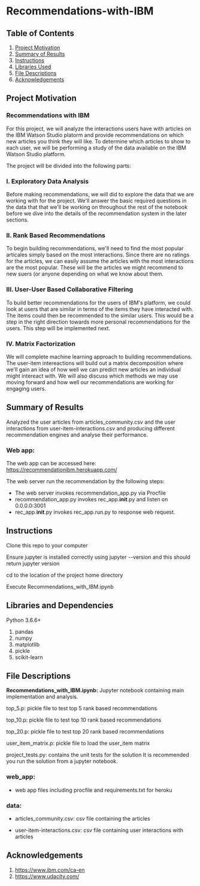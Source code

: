 # Recommendations-with-IBM

## Table of Contents
1. [Project Motivation](#motivation)
2. [Summary of Results](#results)
3. [Instructions](#instructions)
4. [Libraries Used](#libraries)
5. [File Descriptions](#descriptions)
6. [Acknowledgements](#acknowledgements)

## Project Motivation <a name="motivation"></a>
### Recommendations with IBM

For this project, we will analyze the interactions users have with articles on the IBM Watson Studio platorm and provide recommendations on which new articles you think they will like. To determine which articles to show to each user, we will be performing a study of the data available on the IBM Watson Studio platform. 

The project will be divided into the following parts:

### I. Exploratory Data Analysis

Before making recommendations, we will did to explore the data that we are working with for the project. We'll answer the basic required questions in the data that that we'll be working on throughout the rest of the notebook before we dive into the details of the recommendation system in the later sections.

### II. Rank Based Recommendations

To begin building recommendations, we'll need to find the most popular articales simply based on the most interactions. Since there are no ratings for the articles, we can easily assume the articles with the most interactions are the most popular. These will be the articles we might recommend to new suers (or anyone depending on what we know about them.

### III. User-User Based Collaborative Filtering

To build better recommendations for the users of IBM's platform, we could look at users that are similar in terms of the items they have interacted with. The items could then be recommended to the similar users. This would be a step in the right direction towards more personal recommendations for the users. This step will be implemented next.

### IV. Matrix Factorization

We will complete machine learning approach to building recommendations. The user-item intereactions will build out a matrix decomposition where we'll gain an idea of how well we can predict new articles an individual might intereact with. We will also discuss which methods we may use moving forward and how well our recommendations are working for engaging users.

## Summary of Results <a name="results"></a>

Analyzed the user articles from articles_community.csv and the user interactions from user-item-interactions.csv and producing different recommendation engines and analyse their performance.

### Web app: 

The web app can be accessed here: https://recommendationibm.herokuapp.com/

The web server run the recommendation by the following steps:

- The web server invokes recommendation_app.py via Procfile
- recommendation_app.py invokes rec_app.__init__.py and listen on 0.0.0.0:3001
- rec_app.__init__.py invokes rec_app.run.py to response web request.

## Instructions <a name="instructions"></a>

Clone this repo to your computer

Ensure jupyter is installed correctly using jupyter --version and this should return jupyter version

cd to the location of the project home directory

Execute Recommendations_with_IBM.ipynb


## Libraries and Dependencies <a name="libraries"></a>

Python 3.6.6+

1. pandas
2. numpy
3. matplotlib
4. pickle 
5. scikit-learn

## File Descriptions <a name="descriptions"></a>

**Recommendations_with_IBM.ipynb:** Jupyter notebook containing main implementation and analysis.

top_5.p: pickle file to test top 5 rank based recommendations

top_10.p: pickle file to test top 10 rank based recommendations

top_20.p: pickle file to test top 20 rank based recommendations

user_item_matrix.p: pickle file to load the user_item matrix

project_tests.py: contains the unit tests for the solution It is recommended you run the solution from a jupyter notebook. 

### web_app:

- web app files including procfile and requirements.txt for heroku

### data:

- articles_community.csv: csv file containing the articles

- user-item-interactions.csv: csv file containing user interactions with articles



## Acknowledgements <a name="acknowledgements"></a>
1. https://www.ibm.com/ca-en
2. https://www.udacity.com/
